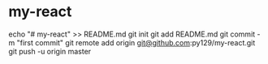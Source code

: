 # my-react

echo "# my-react" >> README.md
git init
git add README.md
git commit -m "first commit"
git remote add origin git@github.com:py129/my-react.git
git push -u origin master
